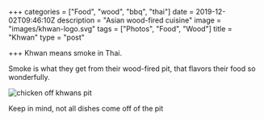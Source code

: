 +++
categories = ["Food", "wood", "bbq", "thai"]
date = 2019-12-02T09:46:10Z
description = "Asian wood-fired cuisine"
image = "images/khwan-logo.svg"
tags = ["Photos", "Food", "Wood"]
title = "Khwan"
type = "post"

+++
Khwan means smoke in Thai.

Smoke is what they get from their wood-fired pit, that flavors their food so wonderfully.

![chicken off khwans pit](images/Khwan-Berlin-Chicken.jpg "Chicken at Khwan")

Keep in mind, not all dishes come off of the pit
